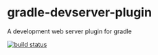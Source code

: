 gradle-devserver-plugin
=======================

A development web server plugin for gradle

[![build status](https://secure.travis-ci.org/lcavadas/gradle-devserver-plugin.png)](http://travis-ci.org/lcavadas/gradle-devserver-plugin)
